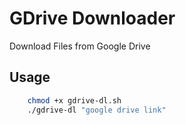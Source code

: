 # GDrive Downloader

Download Files from Google Drive

## Usage

```bash
    chmod +x gdrive-dl.sh
    ./gdrive-dl "google drive link"
```